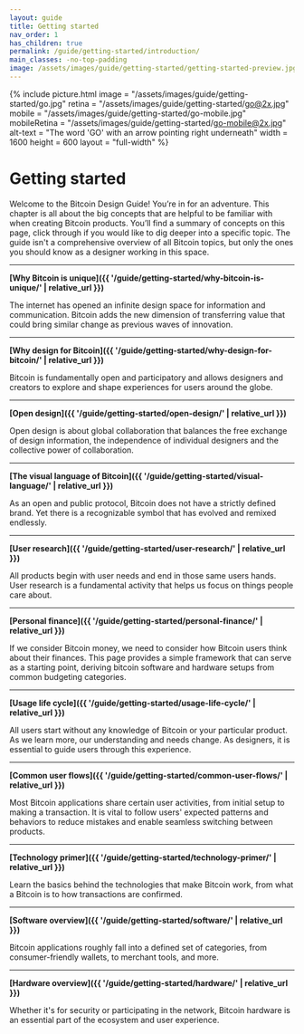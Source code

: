 ```yaml
---
layout: guide
title: Getting started
nav_order: 1
has_children: true
permalink: /guide/getting-started/introduction/
main_classes: -no-top-padding
image: /assets/images/guide/getting-started/getting-started-preview.jpg
---
```


<!--

Editor's notes

A brief introduction and summary of all pages in this section. The idea is that readers
scan this page to get an overview of the section and then decide which topics to dive into.

Illustration sources

- https://www.figma.com/file/qzvCvqhSRx3Jq8aywaSjlr/Bitcoin-Design-Guide-Illustrations-CO?node-id=236%3A467

-->

{% include picture.html
   image = "/assets/images/guide/getting-started/go.jpg"
   retina = "/assets/images/guide/getting-started/go@2x.jpg"
   mobile = "/assets/images/guide/getting-started/go-mobile.jpg"
   mobileRetina = "/assets/images/guide/getting-started/go-mobile@2x.jpg"
   alt-text = "The word 'GO' with an arrow pointing right underneath"
   width = 1600
   height = 600
   layout = "full-width"
%}

# Getting started

Welcome to the Bitcoin Design Guide! You’re in for an adventure. This chapter is all about the big concepts that are helpful to be familiar with when creating Bitcoin products. You’ll find a summary of concepts on this page, click through if you would like to dig deeper into a specific topic. The guide isn't a comprehensive overview of all Bitcoin topics, but only the ones you should know as a designer working in this space.

---

**[Why Bitcoin is unique]({{ '/guide/getting-started/why-bitcoin-is-unique/' | relative_url }})**

The internet has opened an infinite design space for information and communication. Bitcoin adds the new dimension of transferring value that could bring similar change as previous waves of innovation.

---

**[Why design for Bitcoin]({{ '/guide/getting-started/why-design-for-bitcoin/' | relative_url }})**

Bitcoin is fundamentally open and participatory and allows designers and creators to explore and shape experiences for users around the globe.

---

**[Open design]({{ '/guide/getting-started/open-design/' | relative_url }})**

Open design is about global collaboration that balances the free exchange of design information, the independence of individual designers and the collective power of collaboration.

---

**[The visual language of Bitcoin]({{ '/guide/getting-started/visual-language/' | relative_url }})**

As an open and public protocol, Bitcoin does not have a strictly defined brand. Yet there is a recognizable symbol that has evolved and remixed endlessly.

---

**[User research]({{ '/guide/getting-started/user-research/' | relative_url }})**

All products begin with user needs and end in those same users hands. User research is a fundamental activity that helps us focus on things people care about.

---

**[Personal finance]({{ '/guide/getting-started/personal-finance/' | relative_url }})**

If we consider Bitcoin money, we need to consider how Bitcoin users think about their finances. This page provides a simple framework that can serve as a starting point, deriving bitcoin software and hardware setups from common budgeting categories.

---

**[Usage life cycle]({{ '/guide/getting-started/usage-life-cycle/' | relative_url }})**

All users start without any knowledge of Bitcoin or your particular product. As we learn more, our understanding and needs change. As designers, it is essential to guide users through this experience.

---

**[Common user flows]({{ '/guide/getting-started/common-user-flows/' | relative_url }})**

Most Bitcoin applications share certain user activities, from initial setup to making a transaction. It is vital to follow users' expected patterns and behaviors to reduce mistakes and enable seamless switching between products.

---

**[Technology primer]({{ '/guide/getting-started/technology-primer/' | relative_url }})**

Learn the basics behind the technologies that make Bitcoin work, from what a Bitcoin is to how transactions are confirmed.

---

**[Software overview]({{ '/guide/getting-started/software/' | relative_url }})**

Bitcoin applications roughly fall into a defined set of categories, from consumer-friendly wallets, to merchant tools, and more.

---

**[Hardware overview]({{ '/guide/getting-started/hardware/' | relative_url }})**

Whether it's for security or participating in the network, Bitcoin hardware is an essential part of the ecosystem and user experience.
